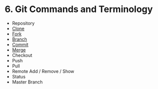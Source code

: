 # 6. Git Commands and Terminology

* Repository
* [Clone](./Commands/Clone.md)
* [Fork](./Commands/Fork.md)
* [Branch](./Commands/Branch.md)
* [Commit](./Commands/Commit.md)
* [Merge](./Commands/Merge.md)
* Checkout
* Push
* Pull 
* Remote Add / Remove / Show
* Status
* Master Branch

